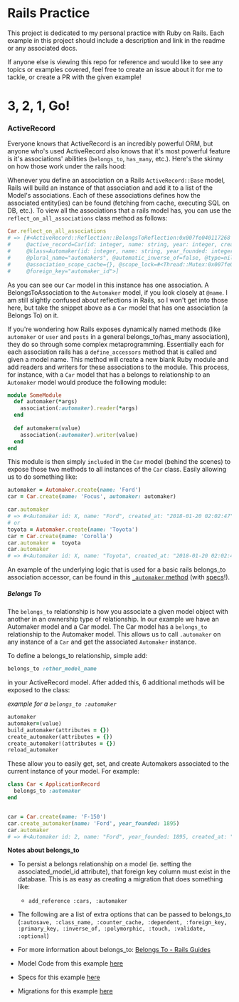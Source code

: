 # Rails Practice

This project is dedicated to my personal practice with Ruby on Rails.
Each example in this project should include a description and link in the readme or any associated docs.

If anyone else is viewing this repo for reference and would like to see any topics or examples covered,
feel free to create an issue about it for me to tackle, or create a PR with the given example!

# 3, 2, 1, Go!

### ActiveRecord

Everyone knows that ActiveRecord is an incredibly powerful ORM, but anyone who's used ActiveRecord also knows
that it's most powerful feature is it's associations' abilities (`belongs_to`, `has_many`, etc.).
Here's the skinny on how those work under the rails hood:

Whenever you define an association on a Rails `ActiveRecord::Base` model, Rails will build an instance of that
association and add it to a list of the Model's associations. Each of these associations defines how the associated
entity(ies) can be found (fetching from cache, executing SQL on DB, etc.). To view all the associations that a rails
model has, you can use the `reflect_on_all_associations` class method as follows:

```ruby
Car.reflect_on_all_associations
# => [#<ActiveRecord::Reflection::BelongsToReflection:0x007fe040117268 @name=:automaker, @scope=nil, @options={},
#     @active_record=Car(id: integer, name: string, year: integer, created_at: datetime, updated_at: datetime, automaker_id: integer),
#     @klass=Automaker(id: integer, name: string, year_founded: integer, created_at: datetime, updated_at: datetime),
#     @plural_name="automakers", @automatic_inverse_of=false, @type=nil, @foreign_type="automaker_type", @constructable=true,
#     @association_scope_cache={}, @scope_lock=#<Thread::Mutex:0x007fe040117088>, @class_name="Automaker",
#     @foreign_key="automaker_id">]
```

As you can see our `Car` model in this instance has one association. A BelongsToAssociation to the `Automaker`
model, if you look closely at `@name`. I am still slightly confused about reflections in Rails,
so I won't get into those here, but take the snippet above as a `Car` model that has one
association (a Belongs To) on it.

If you're wondering how Rails exposes dynamically named methods (like `automaker` or `user` and `posts` in a general
belongs_to/has_many association), they do so through some complex metaprogramming. Essentially
each for each association rails has a `define_accessors` method that is called and given a model name.
This method will create a new blank Ruby module and add readers and writers for these associations to the module.
This process, for instance, with a `Car` model that has a belongs to relationship to an `Automaker` model would
produce the following module:

```ruby
module SomeModule
  def automaker(*args)
    association(:automaker).reader(*args)
  end
  
  def automaker=(value)
    association(:automaker).writer(value)
  end
end
```

This module is then simply `include`d in the `Car` model (behind the scenes) to expose those two methods to all instances
of the `Car` class. Easily allowing us to do something like:

```ruby
automaker = Automaker.create(name: 'Ford')
car = Car.create(name: 'Focus', automaker: automaker)

car.automaker
# => #<Automaker id: X, name: "Ford", created_at: "2018-01-20 02:02:47", updated_at: "2018-01-20 02:02:47"> 
# or 
toyota = Automaker.create(name: 'Toyota')
car = Car.create(name: 'Corolla')
car.automaker =  toyota
car.automaker
# => #<Automaker id: X, name: "Toyota", created_at: "2018-01-20 02:02:47", updated_at: "2018-01-20 02:02:47">
```

An example of the underlying logic that is used for a basic rails belongs_to association accessor, can be found
in this [`_automaker` method]() (with [specs]()!).

##### Belongs To

The `belongs_to` relationship is how you associate a given model object with another
in an ownership type of relationship. In our example we have an Automaker
model and a Car model. The Car model has a `belongs_to` relationship to the
Automaker model. This allows us to call `.automaker` on any instance of a `Car` and get the
associated `Automaker` instance.

To define a belongs_to relationship, simple add:

```ruby
belongs_to :other_model_name
```

in your ActiveRecord model. After added this, 6 additional methods will be exposed to the class:

_example for a `belongs_to :automaker`_

```ruby
automaker
automaker=(value)
build_automaker(attributes = {})
create_automaker(attributes = {})
create_automaker!(attributes = {})
reload_automaker
```

These allow you to easily get, set, and create Automakers associated to the current instance of your model. For example:

```ruby
class Car < ApplicationRecord
  belongs_to :automaker
end


car = Car.create(name: 'F-150')
car.create_automaker(name: 'Ford', year_founded: 1895)
car.automaker
# => #<Automaker id: 2, name: "Ford", year_founded: 1895, created_at: "2018-01-20 02:02:47", updated_at: "2018-01-20 02:02:47"> 
```

**Notes about belongs_to**

- To persist a belongs relationship on a model (ie. setting the associated_model_id attribute), that foreign key
column must exist in the database. This is as easy as creating a migration that does something like:
    - `add_reference :cars, :automaker`
- The following are a list of extra options that can be passed to belongs_to (`:autosave, :class_name, :counter_cache,
:dependent, :foreign_key, :primary_key, :inverse_of, :polymorphic, :touch, :validate, :optional`)

- For more information about belongs_to: [Belongs To - Rails Guides](http://guides.rubyonrails.org/association_basics.html#belongs-to-association-reference)
- Model Code from this example [here]()
- Specs for this example [here]()
- Migrations for this example [here]()